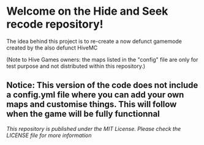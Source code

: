 <h1>Welcome on the Hide and Seek recode repository!</h1>


The idea behind this project is to re-create a now defunct gamemode created by the also defunct HiveMC
<p>
(Note to Hive Games owners: the maps listed in the "config" file are only for test purpose and not distributed within this repository.)

<h2>Notice: This version of the code does not include a config.yml file where you can add your own maps and customise things. This will follow when the game will be fully functionnal</h2>



*This repository is published under the MIT License. Please check the LICENSE file for more information*
